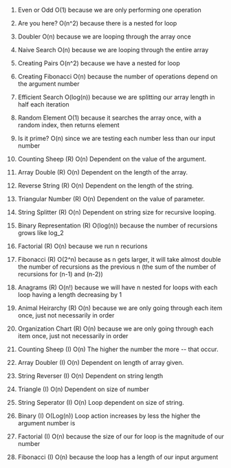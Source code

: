 1. Even or Odd
  O(1) because we are only performing one operation

2. Are you here?
  O(n^2) because there is a nested for loop

3. Doubler
  O(n) because we are looping through the array once  

4. Naive Search
  O(n) because we are looping through the entire array

5. Creating Pairs
  O(n^2) because we have a nested for loop
  
6. Creating Fibonacci
  O(n) because the number of operations depend on the argument number

7. Efficient Search
  O(log(n)) because we are splitting our array length in half each iteration  

8. Random Element
  O(1) because it searches the array once, with a random index, then returns element

9. Is it prime?
  O(n) since we are testing each number less than our input number  

10. Counting Sheep (R)
  O(n) Dependent on the value of the argument.

11. Array Double (R)
  O(n) Dependent on the length of the array.

12. Reverse String (R)
  O(n) Dependent on the length of the string.

13. Triangular Number (R)
  O(n) Dependent on the value of parameter.

14. String Splitter (R)
  O(n) Dependent on string size for recursive looping.

15. Binary Representation (R)
  O(log(n)) because the number of recursions grows like log_2

16. Factorial (R)
  O(n) because we run n recurions

17. Fibonacci (R)
  O(2^n) because as n gets larger, it will take almost double the number of recursions as the previous n (the sum of the number of recursions for (n-1) and (n-2))

18. Anagrams (R)
  O(n!) because we will have n nested for loops with each loop having a length decreasing by 1

19. Animal Heirarchy (R)
  O(n) because we are only going through each item once, just not necessarily in order

20. Organization Chart (R)
  O(n) because we are only going through each item once, just not necessarily in order

21. Counting Sheep (I) 
  O(n) The higher the number the more -- that occur.

22. Array Doubler (I)
  O(n) Dependent on length of array given.

23. String Reverser (I) 
  O(n) Dependent on string length

24. Triangle (I)
  O(n) Dependent on size of number

25. String Seperator (I)
  O(n) Loop dependent on size of string.

26. Binary (I)
  O(Log(n)) Loop action increases by less the higher the argument number is

27. Factorial (I)
  O(n) because the size of our for loop is the magnitude of our number

28. Fibonacci (I)
  O(n) because the loop has a length of our input argument  